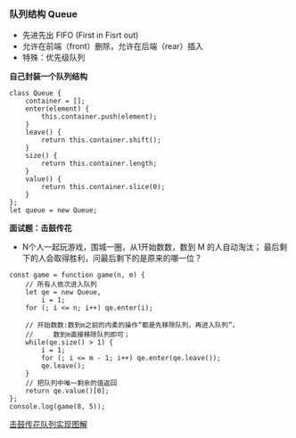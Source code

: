 ### 队列结构 Queue

+ 先进先出 FIFO (First in Fisrt out)
+ 允许在前端（front）删除，允许在后端（rear）插入
+ 特殊：优先级队列

**自己封装一个队列结构**
```
class Queue {
    container = [];
    enter(element) {
        this.container.push(element);
    }
    leave() {
        return this.container.shift();
    }
    size() {
        return this.container.length;
    }
    value() {
        return this.container.slice(0);
    }
};
let queue = new Queue;
```

**面试题：击鼓传花**
+ N个人一起玩游戏，围城一圈，从1开始数数，数到 M 的人自动淘汰；
    最后剩下的人会取得胜利，问最后剩下的是原来的哪一位？
```
const game = function game(n, m) {
    // 所有人依次进入队列
    let qe = new Queue,
        i = 1;
    for (; i <= n; i++) qe.enter(i);
       
    // 开始数数:数到m之前的内柔的操作“都是先移除队列，再进入队列”，
    //     数到m直接移除队列即可；
    while(qe.size() > 1) {
        i = 1;
        for (; i <= m - 1; i++) qe.enter(qe.leave());
        qe.leave();
    }
    // 把队列中唯一剩余的值返回
    return qe.value()[0];
};
console.log(game(8, 5));
```
[击鼓传花队列实现图解](./Chapter-1/Item3/queue.png)